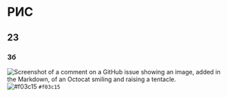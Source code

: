 # РИС
## 23
### 3б
![Screenshot of a comment on a GitHub issue showing an image, added in the Markdown, of an Octocat smiling and raising a tentacle.](https://sun6-22.userapi.com/s/v1/if1/hh78ImySJFGOzMmt8e1eOIUiXlLBM8Dd31n4aMt_484is8cQoyShQFl9l9MAldj21KBrqQXD.jpg?size=432x432&quality=96&crop=16,19,432,432&ava=1)
![#f03c15](https://placehold.co/15x15/f03c15/f03c15.png) `#f03c15`
